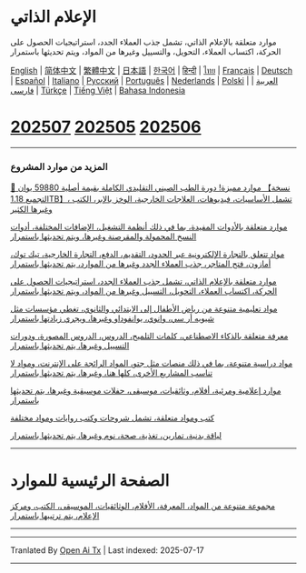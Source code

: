 # الإعلام الذاتي
موارد متعلقة بالإعلام الذاتي، تشمل جذب العملاء الجدد، استراتيجيات الحصول على الحركة، اكتساب العملاء، التحويل، والتسييل وغيرها من المواد، ويتم تحديثها باستمرار

[English](https://openaitx.github.io/view.html?user=mswnlz&project=self-media&lang=en) | [简体中文](https://openaitx.github.io/view.html?user=mswnlz&project=self-media&lang=zh-CN) | [繁體中文](https://openaitx.github.io/view.html?user=mswnlz&project=self-media&lang=zh-TW) | [日本語](https://openaitx.github.io/view.html?user=mswnlz&project=self-media&lang=ja) | [한국어](https://openaitx.github.io/view.html?user=mswnlz&project=self-media&lang=ko) | [हिन्दी](https://openaitx.github.io/view.html?user=mswnlz&project=self-media&lang=hi) | [ไทย](https://openaitx.github.io/view.html?user=mswnlz&project=self-media&lang=th) | [Français](https://openaitx.github.io/view.html?user=mswnlz&project=self-media&lang=fr) | [Deutsch](https://openaitx.github.io/view.html?user=mswnlz&project=self-media&lang=de) | [Español](https://openaitx.github.io/view.html?user=mswnlz&project=self-media&lang=es) | [Italiano](https://openaitx.github.io/view.html?user=mswnlz&project=self-media&lang=it) | [Русский](https://openaitx.github.io/view.html?user=mswnlz&project=self-media&lang=ru) | [Português](https://openaitx.github.io/view.html?user=mswnlz&project=self-media&lang=pt) | [Nederlands](https://openaitx.github.io/view.html?user=mswnlz&project=self-media&lang=nl) | [Polski](https://openaitx.github.io/view.html?user=mswnlz&project=self-media&lang=pl) | [العربية](https://openaitx.github.io/view.html?user=mswnlz&project=self-media&lang=ar) | [فارسی](https://openaitx.github.io/view.html?user=mswnlz&project=self-media&lang=fa) | [Türkçe](https://openaitx.github.io/view.html?user=mswnlz&project=self-media&lang=tr) | [Tiếng Việt](https://openaitx.github.io/view.html?user=mswnlz&project=self-media&lang=vi) | [Bahasa Indonesia](https://openaitx.github.io/view.html?user=mswnlz&project=self-media&lang=id)



# [202507](https://raw.githubusercontent.com/mswnlz/self-media/main/202507.md) [202505](https://raw.githubusercontent.com/mswnlz/self-media/main/202505.md) [202506](https://raw.githubusercontent.com/mswnlz/self-media/main/202506.md)

---------------
### المزيد من موارد المشروع

[🎁 موارد مميزة! دورة الطب الصيني التقليدي الكاملة بقيمة أصلية 59880 يوان 【نسخة التجميع 1.18TB】، تشمل الأساسيات، فيديوهات، العلاجات الخارجية، الوخز بالإبر، الكتب وغيرها الكثير](https://github.com/mswnlz/chinese-traditional)

[موارد متعلقة بالأدوات المفيدة، بما في ذلك أنظمة التشغيل، الإضافات المختلفة، أدوات النسخ المحمولة والمقرصنة وغيرها، ويتم تحديثها باستمرار](https://github.com/mswnlz/tools)


[مواد تتعلق بالتجارة الإلكترونية عبر الحدود، التقديم، الدفع، التجارة الخارجية، تيك توك، أمازون، فتح المتاجر، جذب العملاء الجدد وغيرها من الموارد، يتم تحديثها باستمرار](https://github.com/mswnlz/cross-border)

[موارد متعلقة بالإعلام الذاتي، تشمل جذب العملاء الجدد، استراتيجيات الحصول على الحركة، اكتساب العملاء، التحويل، التسييل وغيرها من المواد، ويتم تحديثها باستمرار](https://github.com/mswnlz/self-media)

[ مواد تعليمية متنوعة من رياض الأطفال إلى الابتدائي والثانوي، تغطي مؤسسات مثل شيويه أر سي، وانوي، يوانفوداو وغيرها، ويجري زيادتها باستمرار](https://github.com/mswnlz/edu-knowlege)

[معرفة متعلقة بالذكاء الاصطناعي، كلمات التلميح، الدروس، الدروس المصورة، ودورات التسييل وغيرها، يتم تحديثها باستمرار](https://github.com/mswnlz/AIknowledge)

[مواد دراسية متنوعة، بما في ذلك منصات مثل جتو، المواد الرائجة على الإنترنت، ومواد لا تناسب المشاريع الأخرى، كلها هنا، وغيرها، يتم تحديثها باستمرار](https://github.com/mswnlz/curriculum)

[موارد إعلامية ومرئية، أفلام، وثائقيات، موسيقى، حفلات موسيقية وغيرها، يتم تحديثها باستمرار](https://github.com/mswnlz/movies)

[كتب ومواد متعلقة، تشمل شروحات وكتب روايات ومواد مختلفة](https://github.com/mswnlz/book)


[لياقة بدنية، تمارين، تغذية، صحة، نوم وغيرها، يتم تحديثها باستمرار](https://github.com/mswnlz/healthy)


---------------

# الصفحة الرئيسية للموارد
[مجموعة متنوعة من المواد، المعرفة، الأفلام، الوثائقيات، الموسيقى، الكتب، ومركز الإعلام، يتم ترتيبها باستمرار](https://github.com/mswnlz)

---------------


---

Tranlated By [Open Ai Tx](https://github.com/OpenAiTx/OpenAiTx) | Last indexed: 2025-07-17

---